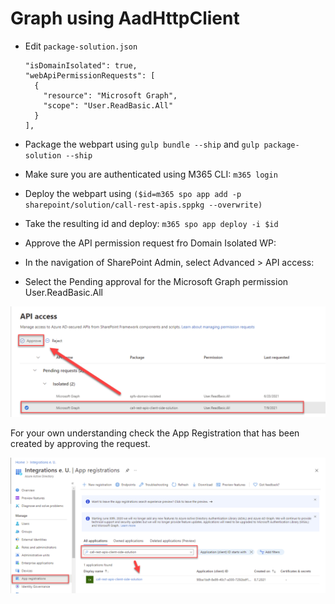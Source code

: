 # Graph using AadHttpClient

- Edit `package-solution.json`

    ```
    "isDomainIsolated": true,
    "webApiPermissionRequests": [
      {
        "resource": "Microsoft Graph",
        "scope": "User.ReadBasic.All"
      }
    ],
    ```

-   Package the webpart using `gulp bundle --ship` and `gulp package-solution --ship`
-   Make sure you are authenticated using M365 CLI: `m365 login`
-   Deploy the webpart using `($id=m365 spo app add -p sharepoint/solution/call-rest-apis.sppkg --overwrite)`
-   Take the resulting id and deploy: `m365 spo app deploy -i $id`

- Approve the API permission request fro Domain Isolated WP:

- In the navigation of SharePoint Admin, select Advanced > API access:

- Select the Pending approval for the Microsoft Graph permission User.ReadBasic.All

![sharepoint-admin-portal-02](../_images/sharepoint-admin-portal-02.png)

For your own understanding check the App Registration that has been created by approving the request.

![azure-app-reg](../_images/azure-app-reg.png)

